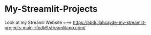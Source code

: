# My-Streamlit-Projects

Look at my Streamli Website ===>
https://abdullahcayde-my-streamlit-projects-main-rfodk6.streamlitapp.com/
